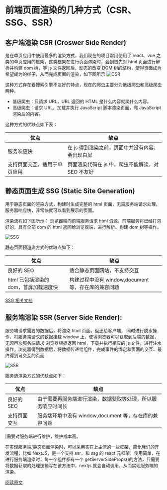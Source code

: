 <!--
 * @Description: 日常笔记
 * @Author: xiehuaqiang
 * @Date: 2022-09-07 20:02:01
 * @LastEditTime: 2022-09-07 20:03:05
 * @LastEditors: KaKa_Xie mrxiehuaqiang@163.com
 * @FilePath: /kaka-blog/src/docs/kaka/daily-notes/前端页面渲染的几种方式（CSR、SSG、SSR）.md
-->

# 前端页面渲染的几种方式（CSR、SSG、SSR）

## 客户端渲染 CSR (Croswer Side Render)

是在单页应用中使用最多的渲染方式，我们现在的项目常用使用了 react、vue 之类的单页应用的框架，这类框架在进行页面渲染时，会到首先对 html 页面进行解析并构建 dom 树，等 js 文件返回后、动态的改变 DOM 树的结构，使得页面成为希望成为的样子，从而完成页面的渲染，如下图所示
![CSR](https://user-images.githubusercontent.com/24952644/188869821-e2fab5b3-f5a6-46bf-9e84-877310036b18.png)

这种方式存在着搜索引擎不友好的特点，现在的爬虫主要分为低级爬虫和高级爬虫两种。

- 低级爬虫：只请求 URL，URL 返回的 HTML 是什么内容就爬什么内容。
- 高级爬虫：请求 URL，加载并执行 JavaScript 脚本渲染页面，爬 JavaScript 渲染后的内容。

这种方式的优缺点如下表：

| 优点                         | 缺点                                              |
| ---------------------------- | ------------------------------------------------- |
| 服务响应快                   | 在 js 得到渲染之前，页面中并没有内容，会出现白屏  |
| 支持页面交互，适用于单页应用 | 页面渲染代码在 js 中，爬虫不能解读，对 SEO 不友好 |

## 静态页面生成 SSG (Static Site Generation)

用于静态页面的渲染方式，构建时生成完整的 html 页面，无需服务端请求处理，服务器响应快，非常快就可以看到展示的页面。

渲染流程如下图所示：
浏览器端向前端服务请求 html 资源，前端服务将已经打包好的，具有全部 dom 的 html 返回给浏览器端，进行解析、构建 dom 树等操作。

![SSG](https://user-images.githubusercontent.com/24952644/188870565-53a1bbc5-78e5-47c9-932a-6d445336beee.png)

静态页面预渲染方式的优缺点如下：

| 优点                                  | 缺点                                                |
| ------------------------------------- | --------------------------------------------------- |
| 良好的 SEO                            | 适合静态页面网站，不支持交互                        |
| html 已包括渲染的 dom，首屏加载速度快 | 构建过程中没有 window,document 等，存在库的兼容问题 |

[SSG 相关文档](https://blog.csdn.net/hellolilia/article/details/118978814)

## 服务端渲染 SSR (Server Side Render):

服务端请求需要的数据后，将渲染 html 页面，返还给客户端，
同时进行脱水操作，将服务端请求的数据挂载 window 上，使得浏览器可以获取到后端的数据，无须再次服务端请求
浏览器根据返回 html，下载并执行相应的 js 文件，进行注水操作，浏览器得到数据后，将数据传递给组件，完成事件的绑定和页面的交互、最终得到可交互的页面

![SSR](https://user-images.githubusercontent.com/24952644/188870584-9b9a7098-35a3-41c9-81c3-2666c3eebc70.png)

服务选渲染方式的优缺点如下：

| 优点         | 缺点                                                         |
| ------------ | ------------------------------------------------------------ |
| 良好的 SEO   | 由于需要再服务端进行渲染，数据获取等处理，所以服务响应时间长 |
| 支持页面交互 | 服务端环境中没有 window,document 等，存在库的兼容问题        |

|需要对服务端进行维护，维护成本高。

在实现服务端/静态页面渲染时，可以采用实在上主流的一些框架，简化我们的开发流程，比如 NextJS，是一个支持 ssr，和 ssg 的 react 元框架，使用简单，在进行服务端渲染时，每一个组件都有一个 getServerSideProps()的方法，只需要将数据获取的处理逻辑写在该方法中，nextjs 就会自动调用，从而实现服务端的渲染。

[阅读原文](https://blog.csdn.net/weixin_42538281/article/details/122854986)
